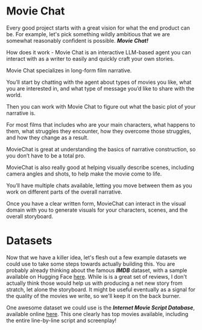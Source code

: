 # Movie Chat

Every good project starts with a great vision for what the end product can be. For example, let's pick something wildly ambitious that we are somewhat reasonably confident is possible. ***Movie Chat!***

How does it work - Movie Chat is an interactive LLM-based agent you can interact with as a writer to easily and quickly craft your own stories.

Movie Chat specializes in long-form film narrative. 

You’ll start by chatting with the agent about types of movies you like, what you are interested in, and what type of message you’d like to share with the world.

Then you can work with Movie Chat to figure out what the basic plot of your narrative is. 

For most films that includes who are your main characters, what happens to them, what struggles they encounter, how they overcome those struggles, and how they change as a result.

MovieChat is great at understanding the basics of narrative construction, so you don’t have to be a total pro. 

MovieChat is also really good at helping visually describe scenes, including camera angles and shots, to help make the movie come to life. 

You’ll have multiple chats available, letting you move between them as you work on different parts of the overall narrative. 

Once you have a clear written form, MovieChat can interact in the visual domain with you to generate visuals for your characters, scenes, and the overall storyboard. 

# Datasets
Now that we have a killer idea, let's flesh out a few example datasets we could use to take some steps towards actually building this. You are probably already thinking about the famous ***IMDB*** dataset, with a sample available on Hugging Face [here](https://huggingface.co/datasets/imdb). While is is a great set of reviews, I don't actually think those would help us with producing a net new story from stratch, let alone the storyboard. It might be useful eventually as a signal for the quality of the movies we write, so we'll keep it on the back burner.

One awesome dataset we could use is the ***Internet Movie Script Database***, available online [here](https://imsdb.com/). This one clearly has top movies available, including the entire line-by-line script and screenplay! 

